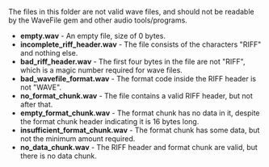 The files in this folder are not valid wave files, and should not be readable by the WaveFile gem and other audio tools/programs.

* **empty.wav** - An empty file, size of 0 bytes.
* **incomplete_riff_header.wav** - The file consists of the characters "RIFF" and nothing else.
* **bad_riff_header.wav** - The first four bytes in the file are not "RIFF", which is a magic number required for wave files.
* **bad_wavefile_format.wav** - The format code inside the RIFF header is not "WAVE".
* **no_format_chunk.wav** - The file contains a valid RIFF header, but not after that.
* **empty_format_chunk.wav** - The format chunk has no data in it, despite the format chunk header indicating it is 16 bytes long.
* **insufficient_format_chunk.wav** - The format chunk has some data, but not the minimum amount required.
* **no_data_chunk.wav** - The RIFF header and format chunk are valid, but there is no data chunk.
